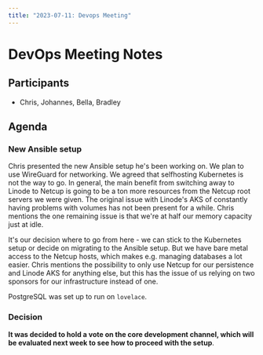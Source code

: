 ```yaml
---
title: "2023-07-11: Devops Meeting"
---
```


# DevOps Meeting Notes

## Participants

- Chris, Johannes, Bella, Bradley

## Agenda

### New Ansible setup

Chris presented the new Ansible setup he's been working on. We plan to use
WireGuard for networking. We agreed that selfhosting Kubernetes is not the way
to go. In general, the main benefit from switching away to Linode to Netcup is
going to be a ton more resources from the Netcup root servers we were given. The
original issue with Linode's AKS of constantly having problems with volumes has
not been present for a while. Chris mentions the one remaining issue is that
we're at half our memory capacity just at idle.

It's our decision where to go from here - we can stick to the Kubernetes setup
or decide on migrating to the Ansible setup. But we have bare metal access to
the Netcup hosts, which makes e.g. managing databases a lot easier. Chris
mentions the possibility to only use Netcup for our persistence and Linode AKS
for anything else, but this has the issue of us relying on two sponsors for our
infrastructure instead of one.

PostgreSQL was set up to run on ``lovelace``.

### Decision

**It was decided to hold a vote on the core development channel, which will be
evaluated next week to see how to proceed with the setup**.


<!-- vim: set textwidth=80 sw=2 ts=2: -->
